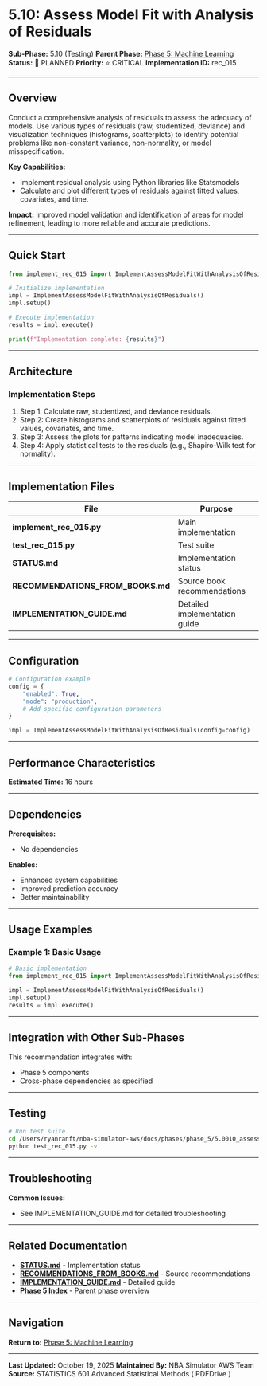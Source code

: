 # 5.10: Assess Model Fit with Analysis of Residuals

**Sub-Phase:** 5.10 (Testing)
**Parent Phase:** [Phase 5: Machine Learning](../PHASE_5_INDEX.md)
**Status:** 🔵 PLANNED
**Priority:** ⭐ CRITICAL
**Implementation ID:** rec_015

---

## Overview

Conduct a comprehensive analysis of residuals to assess the adequacy of models. Use various types of residuals (raw, studentized, deviance) and visualization techniques (histograms, scatterplots) to identify potential problems like non-constant variance, non-normality, or model misspecification.

**Key Capabilities:**
- Implement residual analysis using Python libraries like Statsmodels
- Calculate and plot different types of residuals against fitted values, covariates, and time.

**Impact:**
Improved model validation and identification of areas for model refinement, leading to more reliable and accurate predictions.

---

## Quick Start

```python
from implement_rec_015 import ImplementAssessModelFitWithAnalysisOfResiduals

# Initialize implementation
impl = ImplementAssessModelFitWithAnalysisOfResiduals()
impl.setup()

# Execute implementation
results = impl.execute()

print(f"Implementation complete: {results}")
```

---

## Architecture

### Implementation Steps

1. Step 1: Calculate raw, studentized, and deviance residuals.
2. Step 2: Create histograms and scatterplots of residuals against fitted values, covariates, and time.
3. Step 3: Assess the plots for patterns indicating model inadequacies.
4. Step 4: Apply statistical tests to the residuals (e.g., Shapiro-Wilk test for normality).

---

## Implementation Files

| File | Purpose |
|------|---------|
| **implement_rec_015.py** | Main implementation |
| **test_rec_015.py** | Test suite |
| **STATUS.md** | Implementation status |
| **RECOMMENDATIONS_FROM_BOOKS.md** | Source book recommendations |
| **IMPLEMENTATION_GUIDE.md** | Detailed implementation guide |

---

## Configuration

```python
# Configuration example
config = {
    "enabled": True,
    "mode": "production",
    # Add specific configuration parameters
}

impl = ImplementAssessModelFitWithAnalysisOfResiduals(config=config)
```

---

## Performance Characteristics

**Estimated Time:** 16 hours

---

## Dependencies

**Prerequisites:**
- No dependencies

**Enables:**
- Enhanced system capabilities
- Improved prediction accuracy
- Better maintainability

---

## Usage Examples

### Example 1: Basic Usage

```python
# Basic implementation
from implement_rec_015 import ImplementAssessModelFitWithAnalysisOfResiduals

impl = ImplementAssessModelFitWithAnalysisOfResiduals()
impl.setup()
results = impl.execute()
```

---

## Integration with Other Sub-Phases

This recommendation integrates with:
- Phase 5 components
- Cross-phase dependencies as specified

---

## Testing

```bash
# Run test suite
cd /Users/ryanranft/nba-simulator-aws/docs/phases/phase_5/5.0010_assess_model_fit_with_analysis_of_residuals
python test_rec_015.py -v
```

---

## Troubleshooting

**Common Issues:**
- See IMPLEMENTATION_GUIDE.md for detailed troubleshooting

---

## Related Documentation

- **[STATUS.md](STATUS.md)** - Implementation status
- **[RECOMMENDATIONS_FROM_BOOKS.md](RECOMMENDATIONS_FROM_BOOKS.md)** - Source recommendations
- **[IMPLEMENTATION_GUIDE.md](IMPLEMENTATION_GUIDE.md)** - Detailed guide
- **[Phase 5 Index](../PHASE_5_INDEX.md)** - Parent phase overview

---

## Navigation

**Return to:** [Phase 5: Machine Learning](../PHASE_5_INDEX.md)

---

**Last Updated:** October 19, 2025
**Maintained By:** NBA Simulator AWS Team
**Source:** STATISTICS 601 Advanced Statistical Methods ( PDFDrive )
